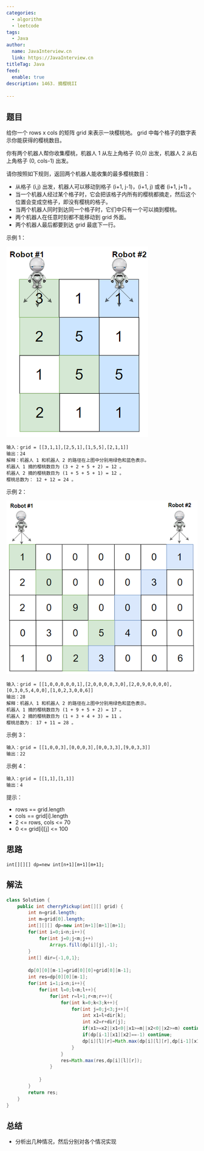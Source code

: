 ```yaml
---
categories:
  - algorithm
  - leetcode
tags:
  - Java
author: 
  name: JavaInterview.cn
  link: https://JavaInterview.cn
titleTag: Java
feed:
  enable: true
description: 1463. 摘樱桃II

---
```


## 题目
给你一个 rows x cols 的矩阵 grid 来表示一块樱桃地。 grid 中每个格子的数字表示你能获得的樱桃数目。

你有两个机器人帮你收集樱桃，机器人 1 从左上角格子 (0,0) 出发，机器人 2 从右上角格子 (0, cols-1) 出发。

请你按照如下规则，返回两个机器人能收集的最多樱桃数目：

* 从格子 (i,j) 出发，机器人可以移动到格子 (i+1, j-1)，(i+1, j) 或者 (i+1, j+1) 。
* 当一个机器人经过某个格子时，它会把该格子内所有的樱桃都摘走，然后这个位置会变成空格子，即没有樱桃的格子。
* 当两个机器人同时到达同一个格子时，它们中只有一个可以摘到樱桃。
* 两个机器人在任意时刻都不能移动到 grid 外面。
* 两个机器人最后都要到达 grid 最底下一行。


示例 1：

![sample_1_1802.png](../../../media/pictures/leetcode/sample_1_1802.png)

    输入：grid = [[3,1,1],[2,5,1],[1,5,5],[2,1,1]]
    输出：24
    解释：机器人 1 和机器人 2 的路径在上图中分别用绿色和蓝色表示。
    机器人 1 摘的樱桃数目为 (3 + 2 + 5 + 2) = 12 。
    机器人 2 摘的樱桃数目为 (1 + 5 + 5 + 1) = 12 。
    樱桃总数为： 12 + 12 = 24 。
示例 2：

![sample_2_1802.png](../../../media/pictures/leetcode/sample_2_1802.png)
    
    输入：grid = [[1,0,0,0,0,0,1],[2,0,0,0,0,3,0],[2,0,9,0,0,0,0],[0,3,0,5,4,0,0],[1,0,2,3,0,0,6]]
    输出：28
    解释：机器人 1 和机器人 2 的路径在上图中分别用绿色和蓝色表示。
    机器人 1 摘的樱桃数目为 (1 + 9 + 5 + 2) = 17 。
    机器人 2 摘的樱桃数目为 (1 + 3 + 4 + 3) = 11 。
    樱桃总数为： 17 + 11 = 28 。
示例 3：

    输入：grid = [[1,0,0,3],[0,0,0,3],[0,0,3,3],[9,0,3,3]]
    输出：22
示例 4：

    输入：grid = [[1,1],[1,1]]
    输出：4


提示：

* rows == grid.length
* cols == grid[i].length
* 2 <= rows, cols <= 70
* 0 <= grid[i][j] <= 100


## 思路

    int[][][] dp=new int[n+1][m+1][m+1];

## 解法
```java
class Solution {
    public int cherryPickup(int[][] grid) {
        int n=grid.length;
        int m=grid[0].length;
        int[][][] dp=new int[n+1][m+1][m+1];
        for(int i=0;i<n;i++){
            for(int j=0;j<m;j++)
                Arrays.fill(dp[i][j],-1);
        }
        int[] dir={-1,0,1};
        
        dp[0][0][m-1]=grid[0][0]+grid[0][m-1];
        int res=dp[0][0][m-1];
        for(int i=1;i<n;i++){
            for(int l=0;l<m;l++){
                for(int r=l+1;r<m;r++){
                    for(int k=0;k<3;k++){
                        for(int j=0;j<3;j++){
                            int x1=l+dir[k];
                            int x2=r+dir[j];
                            if(x1>=x2||x1<0||x1>=m||x2<0||x2>=m) continue;
                            if(dp[i-1][x1][x2]==-1) continue;
                            dp[i][l][r]=Math.max(dp[i][l][r],dp[i-1][x1][x2]+grid[i][l]+grid[i][r]);
                        }
                    }
                    res=Math.max(res,dp[i][l][r]);
                }
                
            }
        }
        return res;
    }
}

```

## 总结

- 分析出几种情况，然后分别对各个情况实现 
